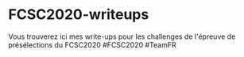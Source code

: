 # FCSC2020-writeups
Vous trouverez ici mes write-ups pour les challenges de l'épreuve de présélections du FCSC2020 #FCSC2020 #TeamFR
